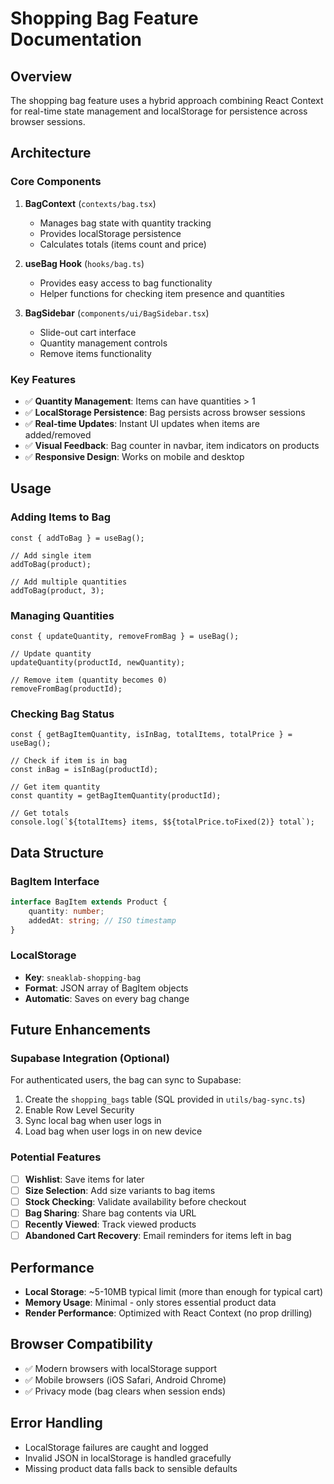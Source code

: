 # Shopping Bag Feature Documentation

## Overview

The shopping bag feature uses a hybrid approach combining React Context for real-time state management and localStorage for persistence across browser sessions.

## Architecture

### Core Components

1. **BagContext** (`contexts/bag.tsx`)
   - Manages bag state with quantity tracking
   - Provides localStorage persistence
   - Calculates totals (items count and price)

2. **useBag Hook** (`hooks/bag.ts`)
   - Provides easy access to bag functionality
   - Helper functions for checking item presence and quantities

3. **BagSidebar** (`components/ui/BagSidebar.tsx`)
   - Slide-out cart interface
   - Quantity management controls
   - Remove items functionality

### Key Features

- ✅ **Quantity Management**: Items can have quantities > 1
- ✅ **LocalStorage Persistence**: Bag persists across browser sessions
- ✅ **Real-time Updates**: Instant UI updates when items are added/removed
- ✅ **Visual Feedback**: Bag counter in navbar, item indicators on products
- ✅ **Responsive Design**: Works on mobile and desktop

## Usage

### Adding Items to Bag

```tsx
const { addToBag } = useBag();

// Add single item
addToBag(product);

// Add multiple quantities
addToBag(product, 3);
```

### Managing Quantities

```tsx
const { updateQuantity, removeFromBag } = useBag();

// Update quantity
updateQuantity(productId, newQuantity);

// Remove item (quantity becomes 0)
removeFromBag(productId);
```

### Checking Bag Status

```tsx
const { getBagItemQuantity, isInBag, totalItems, totalPrice } = useBag();

// Check if item is in bag
const inBag = isInBag(productId);

// Get item quantity
const quantity = getBagItemQuantity(productId);

// Get totals
console.log(`${totalItems} items, $${totalPrice.toFixed(2)} total`);
```

## Data Structure

### BagItem Interface

```typescript
interface BagItem extends Product {
    quantity: number;
    addedAt: string; // ISO timestamp
}
```

### LocalStorage

- **Key**: `sneaklab-shopping-bag`
- **Format**: JSON array of BagItem objects
- **Automatic**: Saves on every bag change

## Future Enhancements

### Supabase Integration (Optional)

For authenticated users, the bag can sync to Supabase:

1. Create the `shopping_bags` table (SQL provided in `utils/bag-sync.ts`)
2. Enable Row Level Security
3. Sync local bag when user logs in
4. Load bag when user logs in on new device

### Potential Features

- [ ] **Wishlist**: Save items for later
- [ ] **Size Selection**: Add size variants to bag items
- [ ] **Stock Checking**: Validate availability before checkout
- [ ] **Bag Sharing**: Share bag contents via URL
- [ ] **Recently Viewed**: Track viewed products
- [ ] **Abandoned Cart Recovery**: Email reminders for items left in bag

## Performance

- **Local Storage**: ~5-10MB typical limit (more than enough for typical cart)
- **Memory Usage**: Minimal - only stores essential product data
- **Render Performance**: Optimized with React Context (no prop drilling)

## Browser Compatibility

- ✅ Modern browsers with localStorage support
- ✅ Mobile browsers (iOS Safari, Android Chrome)
- ✅ Privacy mode (bag clears when session ends)

## Error Handling

- LocalStorage failures are caught and logged
- Invalid JSON in localStorage is handled gracefully
- Missing product data falls back to sensible defaults
